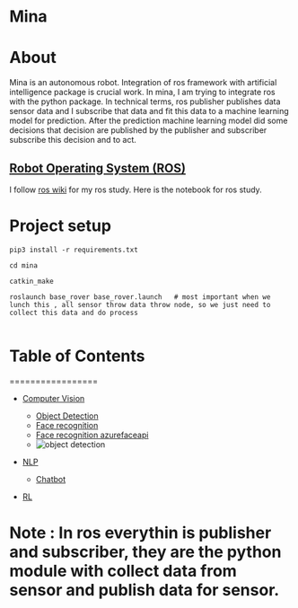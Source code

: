 Mina
==============================

# About 

Mina is an autonomous robot.  Integration of ros framework with artificial intelligence package is crucial work. In mina, I am trying to integrate ros with the python package.
In technical terms, ros publisher publishes data sensor data and I subscribe that data and fit this data to a machine learning model for prediction.
After the prediction machine learning model did some decisions that decision are published by the publisher and subscriber subscribe this decision and to act.

## [Robot Operating System (ROS)](http://wiki.ros.org/Documentation)

I follow [ros wiki](http://wiki.ros.org/ROS/Tutorials) for my ros study.
Here is the notebook for ros study.


# Project setup
``` 
pip3 install -r requirements.txt

cd mina

catkin_make

roslaunch base_rover base_rover.launch   # most important when we lunch this , all sensor throw data throw node, so we just need to collect this data and do process


```

# Table of Contents
=================

  * [Computer Vision](https://github.com/MadanBaduwal/robot/tree/main/mina/src/ai/cv)
    * [Object Detection](https://github.com/MadanBaduwal/robot/tree/main/mina/src/ai/cv/nodes/object_detection)
    * [Face recognition](https://github.com/MadanBaduwal/robot/tree/main/mina/src/ai/cv/nodes/face-recognition)
    * [Face recognition azurefaceapi](https://github.com/MadanBaduwal/robot/tree/main/mina/src/ai/cv/nodes/face_recognition)
    * ![object detection](https://github.com/MadanBaduwal/ros_robot/blob/main/mina%20object%20detection.gif)

  * [NLP](https://github.com/MadanBaduwal/robot/tree/main/mina/src/ai/nlp)
    * [Chatbot](https://github.com/MadanBaduwal/robot/tree/main/mina/src/ai/nlp/chatbot)
  * [RL](https://github.com/MadanBaduwal/robot/tree/main/mina/src/ai/rl) 

# Note : In ros everythin is publisher and subscriber, they are the python module with collect data from sensor and publish data for sensor.

